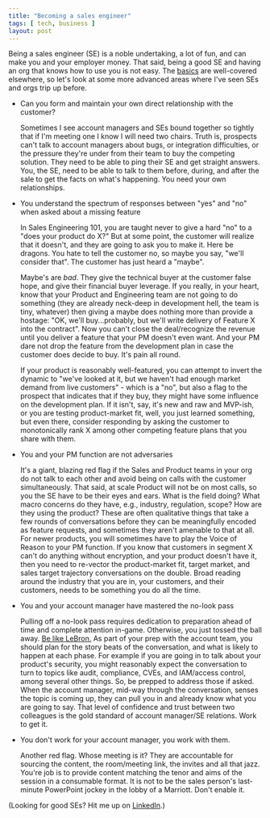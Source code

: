 ```yaml
---
title: "Becoming a sales engineer"
tags: [ tech, business ]
layout: post
---
```


Being a sales engineer (SE) is a noble undertaking, a lot of fun, and can make you and your employer money. That said, being a good SE and having an org that knows how to use you is not easy. The [basics](https://blog.hubspot.com/sales/how-to-become-sales-engineer) are well-covered elsewhere, so let's look at some more advanced areas where I've seen SEs and orgs trip up before.

 - Can you form and maintain your own direct relationship with the customer?
 
   Sometimes I see account managers and SEs bound together so tightly that if I'm meeting one I know I will need two chairs. Truth is, prospects can't talk to account managers about bugs, or integration difficulties, or the pressure they're under from their team to buy the competing solution. They need to be able to ping their SE and get straight answers. You, the SE, need to be able to talk to them before, during, and after the sale to get the facts on what's happening. You need your own relationships.
   
 - You understand the spectrum of responses between "yes" and "no" when asked about a missing feature 
 
   In Sales Engineering 101, you are taught never to give a hard "no" to a "does your product do X?" But at some point, the customer will realize that it doesn't, and they are going to ask you to make it. Here be dragons. You hate to tell the customer no, so maybe you say, "we'll consider that". The customer has just heard a "maybe". 
   
   Maybe's are *bad*. They give the technical buyer at the customer false hope, and give their financial buyer leverage. If you really, in your heart, know that your Product and Engineering team are not going to do something (they are already neck-deep in development hell, the team is tiny, whatever) then giving a maybe does nothing more than provide a hostage: "OK, we'll buy...probably, but we'll write delivery of  Feature X into the contract". Now you can't close the deal/recognize the revenue until you deliver a feature that your PM doesn't even want. And your PM dare not drop the feature from the development plan in case the customer does decide to buy. It's pain all round.
   
   If your product is reasonably well-featured, you can attempt to invert the dynamic to "we've looked at it, but we haven't had enough market demand from live customers" - which is a "no", but also a flag to the prospect that indicates that if they buy, they might have some influence on the development plan. If it isn't, say, it's new and raw and MVP-ish, or you are testing product-market fit, well, you just learned something, but even there, consider responding by asking the customer to monotonically rank X among other competing feature plans that you share with them. 
   
 - You and your PM function are not adversaries
 
   It's a giant, blazing red flag if the Sales and Product teams in your org do not talk to each other and avoid being on calls with the customer simultaneously. That said, at scale Product will not be on most calls, so you the SE have to be their eyes and ears. What is the field doing? What macro concerns do they have, e.g., industry, regulation, scope? How are they using the product? These are often qualitative things that take a few rounds of conversations before they can be meaningfully encoded as feature requests, and sometimes they aren't amenable to that at all. For newer products, you will sometimes have to play the Voice of Reason to your PM function. If you know that customers in segment X can't do anything without encryption, and your product doesn't have it, then you need to re-vector the product-market fit, target market, and sales target trajectory conversations on the double. Broad reading around the industry that you are in, your customers, and their customers, needs to be something you do all the time. 
   
 - You and your account manager have mastered the no-look pass

   Pulling off a no-look pass requires dedication to preparation ahead of time and complete attention in-game. Otherwise, you just tossed the ball away. [Be like LeBron.](https://youtu.be/JOcxVCFoRj8) As part of your prep with the account team, you should plan for the story beats of the conversation, and what is likely to happen at each phase. For example if you are going in to talk about your product's security, you might reasonably expect the conversation to turn to topics like audit, compliance, CVEs, and IAM/access control, among several other things. So, be prepped to address those if asked. When the account manager, mid-way through the conversation, senses the topic is coming up, they can pull you in and already know what you are going to say. That level of confidence and trust between two colleagues is the gold standard of account manager/SE relations. Work to get it.
   
 - You don't work for your account manager, you work with them.

   Another red flag. Whose meeting is it? They are accountable for sourcing the content, the room/meeting link, the invites and all that jazz. You're job is to provide content matching the tenor and aims of the session in a consumable format. It is not to be the sales person's last-minute PowerPoint jockey in the lobby of a Marriott. Don't enable it.
   
(Looking for good SEs? Hit me up on [LinkedIn](https://www.linkedin.com/in/shriman).)
